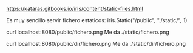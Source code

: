 https://kataras.gitbooks.io/iris/content/static-files.html

Es muy sencillo servir fichero estaticos:
iris.Static("/public", "./static/", 1)

curl localhost:8080/public/fichero.png
Me da ./static/fichero.png

curl localhost:8080/public/dir/fichero.png
Me da ./static/dir/fichero.png
